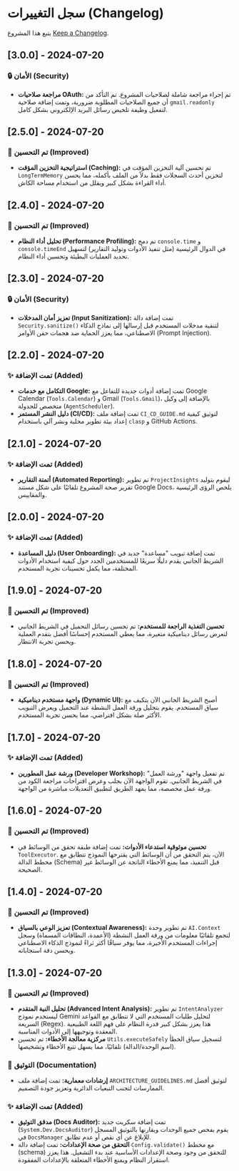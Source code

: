 # سجل التغييرات (Changelog)

يتبع هذا المشروع [Keep a Changelog](https://keepachangelog.com/en/1.0.0/).

## [3.0.0] - 2024-07-20

### 🔒 الأمان (Security)
- **مراجعة صلاحيات OAuth:** تم إجراء مراجعة شاملة لصلاحيات المشروع. تم التأكد من أن جميع الصلاحيات المطلوبة ضرورية، وتمت إضافة صلاحية `gmail.readonly` لتفعيل وظيفة تلخيص رسائل البريد الإلكتروني بشكل كامل.

## [2.5.0] - 2024-07-20

### 🚀 تم التحسين (Improved)
- **استراتيجية التخزين المؤقت (Caching):** تم تحسين آلية التخزين المؤقت في `LongTermMemory` لتخزين أحدث السجلات فقط بدلاً من الملف بأكمله، مما يحسن أداء القراءة بشكل كبير ويقلل من استخدام مساحة الكاش.

## [2.4.0] - 2024-07-20

### 🚀 تم التحسين (Improved)
- **تحليل أداء النظام (Performance Profiling):** تم دمج `console.time` و `console.timeEnd` في الدوال الرئيسية (مثل تنفيذ الأدوات وتوليد التقارير) لتسهيل تحديد العمليات البطيئة وتحسين أداء النظام.

## [2.3.0] - 2024-07-20

### 🔒 الأمان (Security)
- **تعزيز أمان المدخلات (Input Sanitization):** تمت إضافة دالة `Security.sanitize()` لتنقية مدخلات المستخدم قبل إرسالها إلى نماذج الذكاء الاصطناعي، مما يعزز الحماية ضد هجمات حقن الأوامر (Prompt Injection).

## [2.2.0] - 2024-07-20

### ✨ تمت الإضافة (Added)
- **التكامل مع خدمات Google:** تمت إضافة أدوات جديدة للتفاعل مع Google Calendar (`Tools.Calendar`) و Gmail (`Tools.Gmail`)، بالإضافة إلى وكيل متخصص للجدولة (`AgentScheduler`).
- **دليل النشر المستمر (CI/CD):** تمت إضافة ملف `CI_CD_GUIDE.md` لتوثيق كيفية إعداد بيئة تطوير محلية ونشر آلي باستخدام `clasp` و GitHub Actions.

## [2.1.0] - 2024-07-20

### ✨ تمت الإضافة (Added)
- **أتمتة التقارير (Automated Reporting):** تم تطوير `ProjectInsights` ليقوم بتوليد تقرير صحة المشروع تلقائيًا على شكل مستند Google Docs، يلخص الرؤى الرئيسية والمقاييس.

## [2.0.0] - 2024-07-20

### ✨ تمت الإضافة (Added)
- **دليل المساعدة (User Onboarding):** تمت إضافة تبويب "مساعدة" جديد في الشريط الجانبي يقدم دليلًا سريعًا للمستخدمين الجدد حول كيفية استخدام الأدوات المختلفة، مما يكمل تحسينات تجربة المستخدم.

## [1.9.0] - 2024-07-20

### 🚀 تم التحسين (Improved)
- **تحسين التغذية الراجعة للمستخدم:** تم تحسين رسائل التحميل في الشريط الجانبي لتعرض رسائل ديناميكية متغيرة، مما يعطي المستخدم إحساسًا أفضل بتقدم العملية ويحسن تجربة الانتظار.

## [1.8.0] - 2024-07-20

### 🚀 تم التحسين (Improved)
- **واجهة مستخدم ديناميكية (Dynamic UI):** أصبح الشريط الجانبي الآن يتكيف مع سياق المستخدم. يقوم بتحليل ورقة العمل النشطة عند التحميل ويعرض التبويب الأكثر صلة بشكل افتراضي، مما يحسن تجربة المستخدم.

## [1.7.0] - 2024-07-20

### ✨ تمت الإضافة (Added)
- **ورشة عمل المطورين (Developer Workshop):** تم تفعيل واجهة "ورشة العمل" في الشريط الجانبي. تقوم الواجهة الآن بجلب وعرض اقتراحات مراجعة الكود من ورقة عمل مخصصة، مما يمهد الطريق لتطبيق التعديلات مباشرة من الواجهة.

## [1.6.0] - 2024-07-20

### 🚀 تم التحسين (Improved)
- **تحسين موثوقية استدعاء الأدوات:** تمت إضافة طبقة تحقق من الوسائط في `ToolExecutor`. الآن، يتم التحقق من أن الوسائط التي يقترحها النموذج تتطابق مع مخطط الدالة (Schema) قبل التنفيذ، مما يمنع الأخطاء الناتجة عن الوسائط غير الصحيحة.

## [1.4.0] - 2024-07-20

### 🚀 تم التحسين (Improved)
- **تعزيز الوعي بالسياق (Contextual Awareness):** تم تطوير وحدة `AI.Context` لتجمع تلقائيًا معلومات من ورقة العمل النشطة (الأعمدة، النطاقات المسماة) وسجل إجراءات المستخدم الأخيرة، مما يوفر سياقًا أكثر ثراءً لنموذج الذكاء الاصطناعي ويحسن دقة استجاباته.

## [1.3.0] - 2024-07-20

### 🚀 تم التحسين (Improved)
- **تحليل النية المتقدم (Advanced Intent Analysis):** تم تطوير `IntentAnalyzer` ليستخدم نموذج Gemini لتحليل طلبات المستخدم التي لا تتطابق مع القواعد السريعة (Regex). هذا يعزز بشكل كبير قدرة النظام على فهم اللغة الطبيعية المعقدة وتوجيهها إلى الأدوات المناسبة.
- **مركزية معالجة الأخطاء:** تم تحسين `Utils.executeSafely` لتسجيل سياق الخطأ (اسم الوحدة/الدالة) تلقائيًا، مما يسهل تتبع الأخطاء وتشخيصها.

### 📝 التوثيق (Documentation)
- **إرشادات معمارية:** تمت إضافة ملف `ARCHITECTURE_GUIDELINES.md` لتوثيق أفضل الممارسات لتجنب التبعيات الدائرية وتعزيز جودة التصميم.

### ✨ تمت الإضافة (Added)
- **مدقق التوثيق (Docs Auditor):** تمت إضافة سكربت جديد (`System.Dev.DocsAuditor`) يقوم بفحص جميع الوحدات ويقارنها بالتوثيق المسجل في `DocsManager` للإبلاغ عن أي نقص أو عدم تطابق.
- **التحقق من صحة الإعدادات:** تمت إضافة دالة `Config.validate()` مع مخطط (schema) للتحقق من وجود وصحة الإعدادات الأساسية عند بدء التشغيل. هذا يعزز استقرار النظام ويمنع الأخطاء المتعلقة بالإعدادات المفقودة.